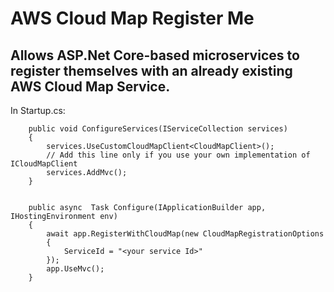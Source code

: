 # AWS Cloud Map Register Me

## Allows ASP.Net Core-based microservices to register themselves with an already existing AWS Cloud Map Service.

In Startup.cs:


        public void ConfigureServices(IServiceCollection services)
        {
            services.UseCustomCloudMapClient<CloudMapClient>(); 
            // Add this line only if you use your own implementation of ICloudMapClient
            services.AddMvc();
        }

        
        public async  Task Configure(IApplicationBuilder app, IHostingEnvironment env)
        {
            await app.RegisterWithCloudMap(new CloudMapRegistrationOptions
            {
                ServiceId = "<your service Id>"
            });
            app.UseMvc();
        }
